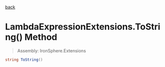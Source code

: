 ﻿

[back](/IronSphere.Extensions/types/LambdaExpressionExtensions)

# LambdaExpressionExtensions.ToString() Method

> Assembly: IronSphere.Extensions

```csharp
string ToString()
```



 